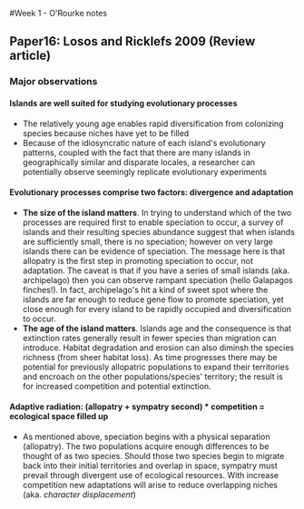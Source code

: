 #Week 1 - O'Rourke notes  

## Paper16: Losos and Ricklefs 2009 (Review article)

### Major observations

#### Islands are well suited for studying evolutionary processes
- The relatively young age enables rapid diversification from colonizing species because niches have yet to be filled
- Because of the idiosyncratic nature of each island's evolutionary patterns, coupled with the fact that there are many islands in geographically similar and disparate locales, a researcher can potentially observe seemingly replicate evolutionary experiments

#### Evolutionary processes comprise two factors: divergence and adaptation
- **The size of the island matters**. In trying to understand which of the two processes are required first to enable speciation to occur, a survey of islands and their resulting species abundance suggest that when islands are sufficiently small, there is no speciation; however on very large islands there can be evidence of speciation. The message here is that allopatry is the first step in promoting speciation to occur, not adaptation. The caveat is that if you have a series of small islands (aka. archipelago) then you can observe rampant speciation (hello Galapagos finches!). In fact, archipelago's hit a kind of sweet spot where the islands are far enough to reduce gene flow to promote speciation, yet close enough for every island to be rapidly occupied and diversification to occur.
- **The age of the island matters**. Islands age and the consequence is that extinction rates generally result in fewer species than migration can introduce. Habitat degradation and erosion can also diminsh the species richness (from sheer habitat loss). As time progresses there may be potential for previously allopatric populations to expand their territories and encroach on the other populations/species' territory; the result is for increased competition and potential extinction. 

#### Adaptive radiation: (allopatry + sympatry second) * competition = ecological space filled up
- As mentioned above, speciation begins with a physical separation (allopatry). The two populations acquire enough differences to be thought of as two species. Should those two species begin to migrate back into their initial territories and overlap in space, sympatry must prevail through divergent use of ecological resources. With increase competition new adaptations will arise to reduce overlapping niches (aka. *character displacement*)
